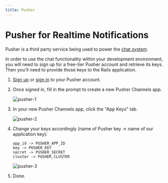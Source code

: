```yaml
---
title: Pusher
---
```


# Pusher for Realtime Notifications

Pusher is a third party service being used to power the [chat
system](https://dev.to/connect).

In order to use the chat functionality within your development environment, you
will need to sign up for a free-tier Pusher account and retrieve its keys. Then
you'll need to provide those keys to the Rails application.

1. [Sign up](https://dashboard.pusher.com/accounts/sign_up) or [sign
   in](https://dashboard.pusher.com/) to your Pusher account.

2. Once signed in, fill in the prompt to create a new Pusher Channels app.

   ![pusher-1](https://user-images.githubusercontent.com/22895284/51086056-058e4100-1742-11e9-8dca-de3e47e2bc73.png)

3. In your new Pusher Channels app, click the "App Keys" tab.

   ![pusher-2](https://user-images.githubusercontent.com/22895284/51086057-058e4100-1742-11e9-9fb7-397187aa8689.png)

4. Change your keys accordingly (name of Pusher key -> name of our application
   key):

   ```text
   app_id -> PUSHER_APP_ID
   key -> PUSHER_KEY
   secret -> PUSHER_SECRET
   cluster -> PUSHER_CLUSTER
   ```

   ![pusher-3](https://user-images.githubusercontent.com/22895284/51086058-0626d780-1742-11e9-9c2a-26b9b10fa77f.png)

5. Done.
